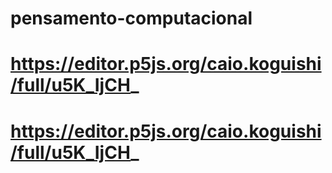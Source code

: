 # pensamento-computacional
# https://editor.p5js.org/caio.koguishi/full/u5K_IjCH_
# https://editor.p5js.org/caio.koguishi/full/u5K_IjCH_

